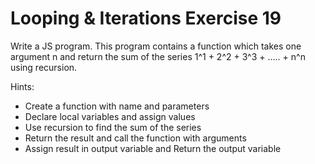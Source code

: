 # Looping & Iterations Exercise 19

Write a JS program. This program contains a function which takes one argument n and return the sum of the series 1^1 + 2^2 + 3^3 + ….. + n^n using recursion.

Hints:

- Create a function with name and parameters
- Declare local variables and assign values
- Use recursion to find the sum of the series
- Return the result and call the function with arguments
- Assign result in output variable and Return the output variable